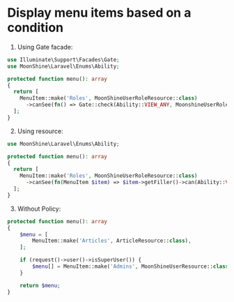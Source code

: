 # Display menu items based on a condition

1. Using Gate facade:

```php
use Illuminate\Support\Facades\Gate;
use MoonShine\Laravel\Enums\Ability;

protected function menu(): array
{
  return [
    MenuItem::make('Roles', MoonShineUserRoleResource::class)
      ->canSee(fn() => Gate::check(Ability::VIEW_ANY, MoonshineUserRole::class)),
  ];
}
```

2. Using resource:

```php
use MoonShine\Laravel\Enums\Ability;

protected function menu(): array
{
  return [
    MenuItem::make('Roles', MoonShineUserRoleResource::class)
      ->canSee(fn(MenuItem $item) => $item->getFiller()->can(Ability::VIEW_ANY)),
  ];
}
```

3. Without Policy:

```php
protected function menu(): array
{
    $menu = [
        MenuItem::make('Articles', ArticleResource::class),
    ];

    if (request()->user()->isSuperUser()) {
        $menu[] = MenuItem::make('Admins', MoonShineUserResource::class);
    }

    return $menu;
}
```
